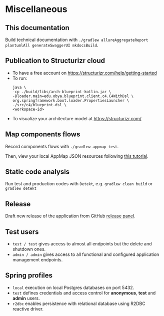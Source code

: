 # Miscellaneous

## This documentation
Build technical documentation with `./gradlew allureAggregateReport plantumlAll generateSwaggerUI mkdocsBuild`.

## Publication to Structurizr cloud
- To have a free account on https://structurizr.com/help/getting-started
- To run:
  ```
  java \
  -cp ./build/libs/arch-blueprint-kotlin.jar \
  -Dloader.main=edu.obya.blueprint.client.c4.C4WithDsl \
  org.springframework.boot.loader.PropertiesLauncher \
  ./src/c4/blueprint.dsl \
  <workspace-id>
  ```
- To visualize your architecture model at https://structurizr.com/

## Map components flows
Record components flows with `./gradlew appmap test`.

Then, view your local AppMap JSON resources following [this tutorial](https://github.com/vondacho/appmap-viewer#getting-started).

## Static code analysis
Run test and production codes with `Detekt`, e.g. `gradlew clean build` or `gradlew detekt`

## Release
Draft new release of the application from GitHub [release panel](https://github.com/vondacho/arch-blueprint-java/releases).

## Test users

- `test / test` gives access to almost all endpoints but the delete and shutdown ones.
- `admin / admin` gives access to all functional and configured application management endpoints.

## Spring profiles

- `local` execution on local Postgres databases on port 5432.
- `test` defines credentials and access control for **anonymous**, **test** and **admin** users.
- `r2dbc` enables persistence with relational database using R2DBC reactive driver.
